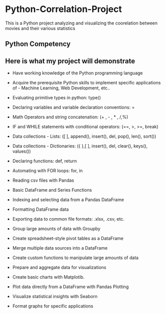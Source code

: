 # Python-Correlation-Project
This is a Python project analyzing and visualizing the coorelation between movies and their various statistics


## Python Competency

## Here is what my project will demonstrate

* Have working knowledge of the Python programming language
* Acquire the prerequisite Python skills to implement specific applications of - Machine Learning, Web Development, etc..
* Evaluating primitive types in python: type()
* Declaring variables and variable declaration conventions: =
* Math Operators and string concatenation: (+ , - , * , /,%)
* IF and WHILE statements with conditional operators: (==, >, >=, break)
* Data collections - Lists: ([ ], append(), insert(), del, pop(), len(), sort())
* Data collections - Dictionaries: ({ },[ ], insert(), del, clear(), keys(), values())
* Declaring functions: def, return
* Automating with FOR loops: for, in

* Reading csv files with Pandas
* Basic DataFrame and Series Functions 
* Indexing and selecting data from a Pandas DataFrame
* Formatting DataFrame data
* Exporting data to common file formats: .xlsx, .csv, etc.

* Group large amounts of data with Groupby
* Create spreadsheet-style pivot tables as a DataFrame
* Merge multiple data sources into a DataFrame
* Create custom functions to manipulate large amounts of data

* Prepare and aggregate data for visualizations
* Create basic charts with Matplotib. 
* Plot data directly from a DataFrame with Pandas Plotting
* Visualize statistical insights with Seaborn
* Format graphs for specific applications
